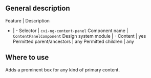 ## General description

Feature | Description
- | -
Selector | `cvi-ng-content-panel`
Component name | `ContentPanelComponent`
Design system module | -
Content | yes
Permitted parent/ancestors | any
Permitted children | any

## Where to use

Adds a prominent box for any kind of primary content.
